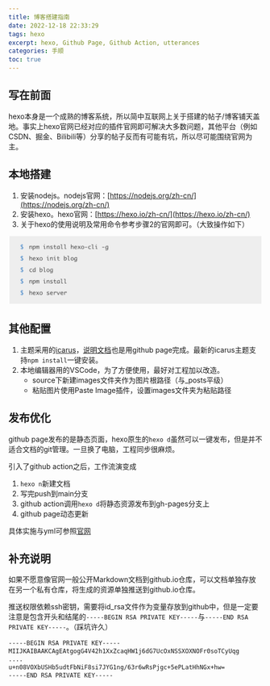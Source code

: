 ```yaml
---
title: 博客搭建指南
date: 2022-12-18 22:33:29
tags: hexo
excerpt: hexo, Github Page, Github Action, utterances
categories: 手顺
toc: true
---
```

## 写在前面

hexo本身是一个成熟的博客系统，所以简中互联网上关于搭建的帖子/博客铺天盖地。事实上hexo官网已经对应的插件官网即可解决大多数问题，其他平台（例如CSDN、掘金、Bilibili等）分享的帖子反而有可能有坑，所以尽可能围绕官网为主。

## 本地搭建

1. 安装nodejs。nodejs官网：[https://nodejs.org/zh-cn/](https://nodejs.org/zh-cn/)
2. 安装hexo。hexo官网：[https://hexo.io/zh-cn/](https://hexo.io/zh-cn/)
3. 关于hexo的使用说明及常用命令参考步骤2的官网即可。（大致操作如下）

![](/images/博客搭建指南/2022-12-16-20-18-38.png)

## 其他配置

1. 主题采用的[icarus](https://github.com/ppoffice/hexo-theme-icarus)，[说明文档](https://ppoffice.github.io/hexo-theme-icarus/uncategorized/icarus快速上手/)也是用github page完成。最新的icarus主题支持`npm install`一键安装。
2. 本地编辑器用的VSCode，为了方便使用，最好对工程加以改造。
    - source下新建images文件夹作为图片根路径（与_posts平级）
    - 粘贴图片使用Paste Image插件，设置images文件夹为粘贴路径

## 发布优化

github page发布的是静态页面，hexo原生的`hexo d`虽然可以一键发布，但是并不适合文档的git管理。一旦换了电脑，工程同步很麻烦。

引入了github action之后，工作流演变成
1. `hexo n`新建文档
2. 写完push到main分支
3. github action调用`hexo d`将静态资源发布到gh-pages分支上
4. github page动态更新

具体实施与yml可参照[官网](https://hexo.io/zh-cn/docs/github-pages#Project-page)

## 补充说明

如果不愿意像官网一般公开Markdown文档到github.io仓库，可以文档单独存放在另一个私有仓库，将生成的资源单独推送到github.io仓库。

推送权限依赖ssh密钥，需要将id_rsa文件作为变量存放到github中，但是一定要注意是包含开头和结尾的`-----BEGIN RSA PRIVATE KEY-----`与`-----END RSA PRIVATE KEY-----`。（踩坑许久）

```shell
-----BEGIN RSA PRIVATE KEY-----
MIIJKAIBAAKCAgEAtgogG4V42h1XxZcaqHW1j6dG7UcOxNSSXOXNOFr0soTCyUqg
....
u+n08VOXbUSHb5udtFbNiF8si7JYG1ng/63r6wRsPjgc+5ePLatHhNGx+hw=
-----END RSA PRIVATE KEY-----
```